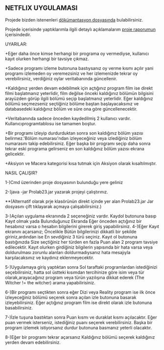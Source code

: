 ## NETFLIX UYGULAMASI

Projede bizden istenenleri [dökümantasyon dosyasında](https://github.com/MelihYesilyurt/Netflix-Uygulamasi-ProLab2-Proje3/blob/master/BLM210%20PRO%20LAB_II_3.proje.docx.pdf) bulabilirsiniz.

Projede içerisinde yaptıklarımla ilgili detaylı açıklamalarım [proje raporumun](https://github.com/MelihYesilyurt/Netflix-Uygulamasi-ProLab2-Proje3/blob/master/Rapor.pdf) içerisindedir.

UYARILAR:

+Eğer daha önce kimse herhangi bir programa oy vermediyse, kullanıcı kayıt olurken herhangi bir tavsiye çıkmaz.

+Sadece programı izleme butonuna bastıysanız oy verme kısmı açılır yani programı izlemeden oy veremezsiniz ve her izlemenizde tekrar oy verebilirsiniz, verdiğiniz oylar veritabanında güncellenir.
 
+Kaldığınız yerden devam edebilmek için açtığınız program film ise direkt filmi başlatmanız yeterlidir, film değilse önceki kaldığınız bölümün bilgisini arayüzden görüp ilgili bölümü seçip başlatmanız yeterlidir. Eğer kaldığınız bölümü seçmezseniz seçtiğiniz bölüme baştan başlayacaksınız ve databasedeki kaldığınız bölüm ve süre ona göre  güncellenecektir.  

+Veritabanında sadece önceden kaydedilmiş 2 kullanıcı vardır. Kullanıcıprogramtablosu ise tamamen boştur.

+Bir programı izleyip durdurduktan sonra son kaldığınız bölüm yazısı belirmez.'Bölüm numarası'ndan izleyeceğiniz veya izlediğiniz bölüm numarasını takip edebilirsiniz. Eğer başka bir programı seçip daha sonra tekrar eski programa gelirseniz en son kaldığınız bölüm yazısı ekrana gelicektir.

+Aksiyon ve Macera kategorisi kısa tutmak için Aksiyon olarak kısaltılmıştır.

NASIL ÇALIŞIR?

1-)Cmd üzerinden proje dosyasının bulunduğu yere geliniz

2-)java -jar Prolab23.jar yazarak projeyi çalıştırınız.

**(Alternatif olarak prje klasörünün direkt içinde yer alan Prolab23.jar Jar dosyasını çift tıklayarak açmaya çalışabilirsiniz.)

3-)Açılan uygulama ekranında 2 seçeneğiniz vardır. Kaydol butonuna basıp Kayıt olmak yada Bulunduğunuz Ekranda Eğer önceden açtığınız bir hesabınız varsa o hesabın bilgilerini girerek giriş yapabilirsiniz.
4-)Eğer Kayıt ekranını açarsanız; Öncelikle Bütün bilgilerinizi dikkatli bir şekilde giriniz,ardından ise En sevdiğiniz 3 türü seçiniz. 
Kayıt ol butonuna bastığınızda Size seçtiğiniz her türden en fazla Puan alan 2 program tavsiye edilecektir.
Kayıt olurken girdiğiniz bilgilerin yapısında bir hata varsa veya doldurulması zorunlu alanları doldurmadıysanız hata mesajıyla karşılacaksınız ve kaydınız eklenmeyecektir.

5-)Uygulamaya giriş yaptıktan sonra Sol taraftaki programlardan istediğinizi seçebilirsiniz, hatta sol üstteki kısımdan tercihinize göre isim veya tür olarak,arayacağınız program
veya türün yazılışına dikkat ederek (The Witcher != the witcher) arama yapabilirisiniz.

6-)Bir programı seçtikten sonra eğer Dizi veya Reality program ise ilk önce izleyeceğiniz bölümü seçerek sonra açılan izle butonuna basarak izleyebilirsiniz.
Eğer açtığınız program film ise direkt olarak izle butonuna basabilirsiniz.

7-)İzle tuşuna bastıktan sonra Puan kısmı ve duraklat kısmı açılacaktır. Eğer puan vermek isterseniz, istediğiniz puanı seçerek verebilirsiniz.
Başka bir program izlemek istiyorsanız durdur butonuna basmanız yeterli olacaktır.

8-)Eğer bir programı tekrar açarsanız Kaldığınız bölümü seçerek kaldığınız yerden devam edebilirsiniz.
